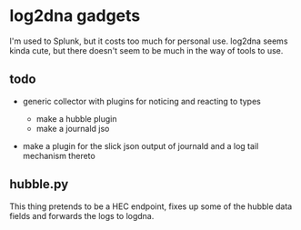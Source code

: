 # log2dna gadgets

I'm used to Splunk, but it costs too much for personal use. log2dna seems kinda
cute, but there doesn't seem to be much in the way of tools to use.

## todo

* generic collector with plugins for noticing and reacting to types
  * make a hubble plugin
  * make a journald jso

* make a plugin for the slick json output of journald and a log tail mechanism
  thereto

## hubble.py

This thing pretends to be a HEC endpoint, fixes up some of the hubble data
fields and forwards the logs to logdna.
